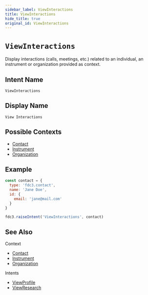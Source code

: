 ```yaml
---
sidebar_label: ViewInteractions
title: ViewInteractions
hide_title: true
original_id: ViewInteractions
---
```

# `ViewInteractions`

Display interactions (calls, meetings, etc.) related to an individual, an instrument or organization provided as context.

## Intent Name

`ViewInteractions`

## Display Name

`View Interactions`

## Possible Contexts

* [Contact](../../context/ref/Contact)
* [Instrument](../../context/ref/Instrument)
* [Organization](../../context/ref/Organization)

## Example

```js
const contact = {
  type: 'fdc3.contact',
  name: 'Jane Doe',
  id: {
    email: 'jane@mail.com'
  }
}

fdc3.raiseIntent('ViewInteractions', contact)
```

## See Also

Context
* [Contact](../../context/ref/Contact)
* [Instrument](../../context/ref/Instrument)
* [Organization](../../context/ref/Organization)

Intents
* [ViewProfile](ViewProfile)
* [ViewResearch](ViewResearch)
